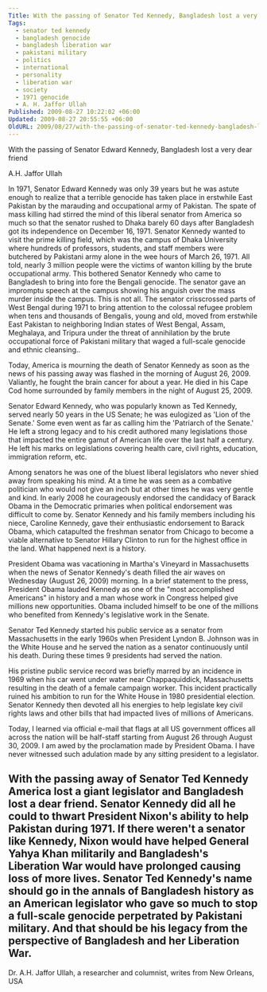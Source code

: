 ```yaml
---
Title: With the passing of Senator Ted Kennedy, Bangladesh lost a very dear friend
Tags:
  - senator ted kennedy
  - bangladesh genocide
  - bangladesh liberation war
  - pakistani military
  - politics
  - international
  - personality
  - liberation war
  - society
  - 1971 genocide
  - A. H. Jaffor Ullah
Published: 2009-08-27 10:22:02 +06:00
Updated: 2009-08-27 20:55:55 +06:00
OldURL: 2009/08/27/with-the-passing-of-senator-ted-kennedy-bangladesh-lost-a-very-dear-friend/
---
```



With the passing of Senator Edward Kennedy, Bangladesh lost a very dear friend 

A.H. Jaffor Ullah

In 1971, Senator Edward Kennedy was only 39 years but he was astute enough to realize that a terrible genocide has taken place in erstwhile East Pakistan by the marauding and occupational army of Pakistan.  The spate of mass killing had stirred the mind of this liberal senator from America so much so that the senator rushed to Dhaka barely 60 days after Bangladesh got its independence on December 16, 1971. Senator Kennedy wanted to visit the prime killing field, which was the campus of Dhaka University where hundreds of professors, students, and staff members were butchered by Pakistani army alone in the wee hours of March 26, 1971.  All told, nearly 3 million people were the victims of wanton killing by the brute occupational army.  This bothered Senator Kennedy who came to Bangladesh to bring into fore the Bengali genocide.  The senator gave an impromptu speech at the campus showing his anguish over the mass murder inside the campus.  This is not all.  The senator crisscrossed parts of West Bengal during 1971 to bring attention to the colossal refugee problem when tens and thousands of Bengalis, young and old, moved from erstwhile East Pakistan to neighboring Indian states of West Bengal, Assam, Meghalaya, and Tripura under the threat of annihilation by the brute occupational force of Pakistani military that waged a full-scale genocide and ethnic cleansing..

Today, America is mourning the death of Senator Kennedy as soon as the news of his passing away was flashed in the morning of August 26, 2009.  Valiantly, he fought the brain cancer for about a year.  He died in his Cape Cod home surrounded by family members in the night of August 25, 2009.

Senator Edward Kennedy, who was popularly known as Ted Kennedy, served nearly 50 years in the US Senate; he was eulogized as 'Lion of the Senate.' Some even went as far as calling him the 'Patriarch of the Senate.'  He left a strong legacy and to his credit authored many legislations those that impacted the entire gamut of American life over the last half a century.  He left his marks on legislations covering health care, civil rights, education, immigration reform, etc.

Among senators he was one of the bluest liberal legislators who never shied away from speaking his mind. At a time he was seen as a combative politician who would not give an inch but at other times he was very gentle and kind.  In early 2008 he courageously endorsed the candidacy of Barack Obama in the Democratic primaries when political endorsement was difficult to come by.  Senator Kennedy and his family members including his niece, Caroline Kennedy, gave their enthusiastic endorsement to Barack Obama, which catapulted the freshman senator from Chicago to become a viable alternative to Senator Hillary Clinton to run for the highest office in the land.  What happened next is a history.   

President Obama was vacationing in Martha's Vineyard in Massachusetts when the news of Senator Kennedy's death filled the air waves on Wednesday (August 26, 2009) morning.  In a brief statement to the press, President Obama lauded Kennedy as one of the "most accomplished Americans" in history and a man whose work in Congress helped give millions new opportunities. Obama included himself to be one of the millions who benefited from Kennedy's legislative work in the Senate.

Senator Ted Kennedy started his public service as a senator from Massachusetts in the early 1960s when President Lyndon B. Johnson was in the White House and he served the nation as a senator continuously until his death.  During these times 9 presidents had served the nation.  

His pristine public service record was briefly marred by an incidence in 1969 when his car went under water near Chappaquiddick, Massachusetts resulting in the death of a female campaign worker.  This incident practically ruined his ambition to run for the White House in 1980 presidential election.  Senator Kennedy then devoted all his energies to help legislate key civil rights laws and other bills that had impacted lives of millions of Americans.

Today, I learned via official e-mail that flags at all US government offices all across the nation will be half-staff starting from August 26 through August 30, 2009. I am awed by the proclamation made by President Obama.  I have never witnessed such adulation made by any sitting president to a legislator.

With the passing away of Senator Ted Kennedy America lost a giant legislator and Bangladesh lost a dear friend. Senator Kennedy did all he could to thwart President Nixon's ability to help Pakistan during 1971.  If there weren't a senator like Kennedy, Nixon would have helped General Yahya Khan militarily and Bangladesh's Liberation War would have prolonged causing loss of more lives. Senator Ted Kennedy's name should go in the annals of Bangladesh history as an American legislator who gave so much to stop a full-scale genocide perpetrated by Pakistani military.  And that should be his legacy from the perspective of Bangladesh and her Liberation War. 
-----------------
Dr. A.H. Jaffor Ullah, a researcher and columnist, writes from New Orleans, USA

 

 

 

        

 

 

 

 

